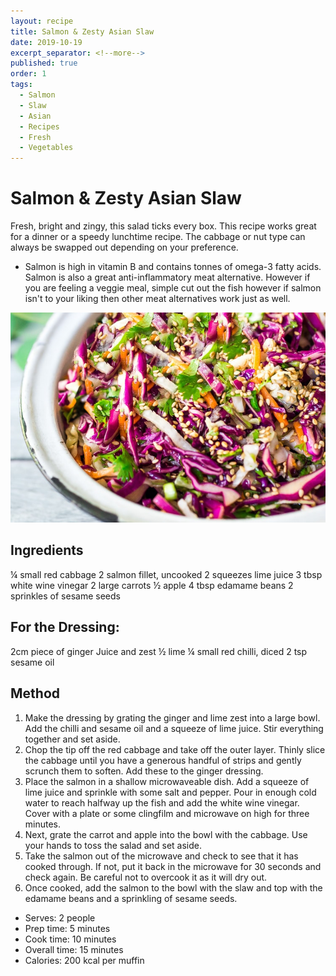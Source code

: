 ```yaml
---
layout: recipe
title: Salmon & Zesty Asian Slaw
date: 2019-10-19
excerpt_separator: <!--more-->
published: true
order: 1
tags:
  - Salmon
  - Slaw
  - Asian
  - Recipes
  - Fresh
  - Vegetables
---
```


# Salmon & Zesty Asian Slaw

Fresh, bright and zingy, this salad ticks every box. This recipe works great for a dinner or a speedy lunchtime recipe. The cabbage or nut type can always be swapped out depending on your preference.

-	Salmon is high in vitamin B and contains tonnes of omega-3 fatty acids. Salmon is also a great anti-inflammatory meat alternative. However if you are feeling a veggie meal, simple cut out the fish however if salmon isn't to your liking then other meat alternatives work just as well.

<!--more-->

[![Salmon & Zesty Asain Slaw](/_uploads/asianslaw.jpg)](/_uploads/asianslaw.jpg)

## Ingredients

¼ small red cabbage
2 salmon fillet, uncooked
2 squeezes lime juice
3 tbsp white wine vinegar
2 large carrots
½ apple
4 tbsp edamame beans
2 sprinkles of sesame seeds

## For the Dressing:
2cm piece of ginger
Juice and zest ½ lime
¼ small red chilli, diced
2 tsp sesame oil

## Method

1. Make the dressing by grating the ginger and lime zest into a large bowl. Add the chilli and sesame oil and a squeeze of lime juice. Stir everything together and set aside.
2. Chop the tip off the red cabbage and take off the outer layer. Thinly slice the cabbage until you have a generous handful of strips and gently scrunch them to soften. Add these to the ginger dressing.
3. Place the salmon in a shallow microwaveable dish. Add a squeeze of lime juice and sprinkle with some salt and pepper. Pour in enough cold water to reach halfway up the fish and add the white wine vinegar. Cover with a plate or some clingfilm and microwave on high for three minutes.
4. Next, grate the carrot and apple into the bowl with the cabbage. Use your hands to toss the salad and set aside.
5. Take the salmon out of the microwave and check to see that it has cooked through. If not, put it back in the microwave for 30 seconds and check again. Be careful not to overcook it as it will dry out.
6. Once cooked, add the salmon to the bowl with the slaw and top with the edamame beans and a sprinkling of sesame seeds.

- Serves: 2 people
- Prep time: 5 minutes
- Cook time: 10 minutes
- Overall time: 15 minutes
- Calories: 200 kcal per muffin
